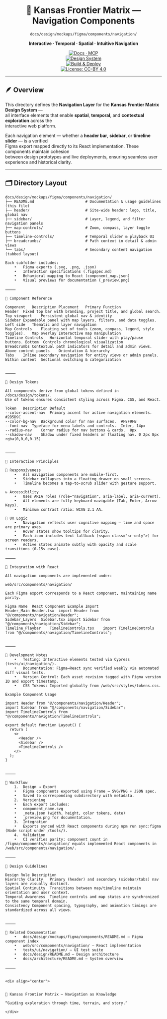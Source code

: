 <div align="center">

# 🧭 Kansas Frontier Matrix — Navigation Components  
`docs/design/mockups/figma/components/navigation/`

**Interactive · Temporal · Spatial · Intuitive Navigation**

[![Docs · MCP](https://img.shields.io/badge/Docs-MCP-blue)](../../../../../docs/)  
[![Design System](https://img.shields.io/badge/Design-System-green)](../../../../../docs/design/)  
[![Build & Deploy](https://img.shields.io/github/actions/workflow/status/bartytime4life/Kansas-Frontier-Matrix/site.yml?label=Build%20%26%20Deploy)](../../../../../.github/workflows/site.yml)  
[![License: CC-BY 4.0](https://img.shields.io/badge/License-CC--BY%204.0-lightgrey)](../../../../../LICENSE)

</div>

---

## 🪶 Overview

This directory defines the **Navigation Layer** for the **Kansas Frontier Matrix Design System** —  
all interface elements that enable **spatial**, **temporal**, and **contextual exploration** across the  
interactive web platform.

Each navigation element — whether a **header bar**, **sidebar**, or **timeline slider** — is a verified  
Figma export mapped directly to its React implementation. These components maintain cohesion  
between design prototypes and live deployments, ensuring seamless user experience and historical clarity.

---

## 🗂️ Directory Layout

```text
docs/design/mockups/figma/components/navigation/
├── README.md                       # Documentation & usage guidelines (this file)
├── header/                         # Site-wide header: logo, title, global nav
├── sidebar/                        # Layer, legend, and filter navigation panels
├── map-controls/                   # Zoom, compass, layer toggle buttons
├── timeline-controls/              # Temporal slider & playback UI
├── breadcrumbs/                    # Path context in detail & admin views
└── tabs/                           # Secondary content navigation (tabbed layout)

Each subfolder includes:
	•	Figma exports (.svg, .png, .json)
	•	Interaction specifications (.figspec.md)
	•	Behavioral mapping to React (component_map.json)
	•	Visual previews for documentation (_preview.png)

⸻

🧩 Component Reference

Component	Description	Placement	Primary Function
Header	Fixed top bar with branding, project title, and global search.	Top viewport	Persistent global nav & identity
Sidebar	Expandable panel with map layers, filters, and data toggles.	Left side	Thematic and layer navigation
Map Controls	Floating set of tools (zoom, compass, legend, style toggles).	Map overlay	Interactive map manipulation
Timeline Controls	Horizontal temporal slider with play/pause buttons.	Bottom	Controls chronological visualization
Breadcrumbs	Contextual path indicators for detail and admin views.	Above content panels	Orientation & hierarchy
Tabs	Inline secondary navigation for entity views or admin panels.	Within content	Sectional switching & categorization


⸻

🎨 Design Tokens

All components derive from global tokens defined in
/docs/design/tokens/.
Use of tokens ensures consistent styling across Figma, CSS, and React.

Token	Description	Default
--color-accent-nav	Primary accent for active navigation elements.	#2B5D9C
--color-bg-nav	Background color for nav surfaces.	#F8F9FB
--font-nav	Typeface for menu labels and controls.	Inter, 14px
--radius-nav	Corner radius for nav buttons & cards.	8px
--shadow-nav	Shadow under fixed headers or floating nav.	0 2px 8px rgba(0,0,0,0.15)


⸻

🧭 Interaction Principles

📱 Responsiveness
	•	All navigation components are mobile-first.
	•	Sidebar collapses into a floating drawer on small screens.
	•	Timeline becomes a tap-to-scrub slider with gesture support.

♿ Accessibility
	•	Uses ARIA roles (role="navigation", aria-label, aria-current).
	•	All elements are fully keyboard-navigable (Tab, Enter, Arrow Keys).
	•	Minimum contrast ratio: WCAG 2.1 AA.

🧠 UX Logic
	•	Navigation reflects user cognitive mapping — time and space are primary axes.
	•	Hover states show tooltips for clarity.
	•	Each icon includes text fallback (<span class="sr-only">) for screen readers.
	•	Active states animate subtly with opacity and scale transitions (0.15s ease).

⸻

🔗 Integration with React

All navigation components are implemented under:

web/src/components/navigation/

Each Figma export corresponds to a React component, maintaining name parity.

Figma Name	React Component	Example Import
Header_Main	Header.tsx	import Header from "@/components/navigation/Header";
Sidebar_Layers	Sidebar.tsx	import Sidebar from "@/components/navigation/Sidebar";
Timeline_Playbar	TimelineControls.tsx	import TimelineControls from "@/components/navigation/TimelineControls";


⸻

🧱 Development Notes
	•	Testing: Interactive elements tested via Cypress (tests/ui/navigation/).
	•	Documentation: Figma–React sync verified weekly via automated diff visual tests.
	•	Version Control: Each asset revision tagged with Figma version ID and export timestamp.
	•	CSS Tokens: Imported globally from /web/src/styles/tokens.css.

Example Component Usage

import Header from "@/components/navigation/Header";
import Sidebar from "@/components/navigation/Sidebar";
import TimelineControls from "@/components/navigation/TimelineControls";

export default function Layout() {
  return (
    <>
      <Header />
      <Sidebar />
      <TimelineControls />
    </>
  );
}


⸻

🧰 Workflow
	1.	Design → Export
	•	Figma components exported using Frame → SVG/PNG + JSON spec.
	•	Saved to corresponding subdirectory with metadata.
	2.	Versioning
	•	Each export includes:
	•	component_name.svg
	•	_meta.json (width, height, color tokens, date)
	•	_preview.png for documentation.
	3.	Integration
	•	Exports synced with React components during npm run sync:figma (Node script under /tools/).
	4.	Validation
	•	CI verifies parity: component count in /figma/components/navigation/ equals implemented React components in /web/src/components/navigation/.

⸻

🧭 Design Guidelines

Design Rule	Description
Hierarchy Clarity	Primary (header) and secondary (sidebar/tabs) nav layers are visually distinct.
Spatial Continuity	Transitions between map/timeline maintain orientation and user context.
Temporal Awareness	Timeline controls and map states are synchronized to the same temporal domain.
Consistency	Component spacing, typography, and animation timings are standardized across all views.


⸻

🧾 Related Documentation
	•	docs/design/mockups/figma/components/README.md – Figma component index
	•	web/src/components/navigation/ – React implementation
	•	tests/ui/navigation/ – UI test suite
	•	docs/design/README.md – Design architecture
	•	docs/architecture/README.md – System overview

⸻


<div align="center">


🧭 Kansas Frontier Matrix — Navigation as Knowledge

“Guiding exploration through time, terrain, and story.”

</div>
